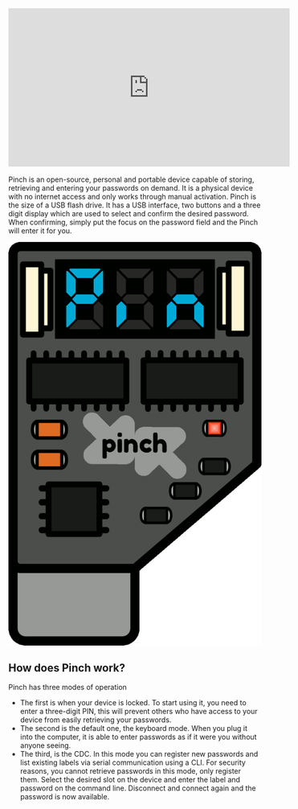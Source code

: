 <iframe width="560" height="315" src="https://www.youtube.com/embed/X7CdZzqYkFY" title="Pinch promo video" frameborder="0" allow="accelerometer; autoplay; clipboard-write; encrypted-media; gyroscope; picture-in-picture; web-share" allowfullscreen></iframe>


Pinch is an open-source, personal and portable device capable of storing, retrieving and entering your passwords on demand. It is a physical device with no internet access and only works through manual activation.
Pinch is the size of a USB flash drive. It has a USB interface, two buttons and a three digit display which are used to select and confirm the desired password. When confirming, simply put the focus on the password field and the Pinch will enter it for you.


<img class="center" alt="Pinch Animation" src="../resources/pinch.gif" />


## How does Pinch work?
Pinch has three modes of operation
- The first is when your device is locked. To start using it, you need to enter a three-digit PIN, this will prevent others who have access to your device from easily retrieving your passwords.
- The second is the default one, the keyboard mode. When you plug it into the computer, it is able to enter passwords as if it were you without anyone seeing.
- The third, is the CDC. In this mode you can register new passwords and list existing labels via serial communication using a CLI. For security reasons, you cannot retrieve passwords in this mode, only register them. Select the desired slot on the device and enter the label and password on the command line. Disconnect and connect again and the password is now available.
